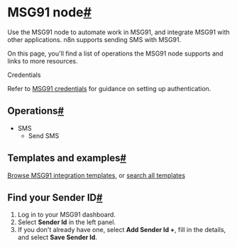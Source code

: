 [](https://github.com/n8n-io/n8n-docs/edit/main/docs/integrations/builtin/app-nodes/n8n-nodes-base.msg91.md "Edit this page")

# MSG91 node[#](#msg91-node "Permanent link")

Use the MSG91 node to automate work in MSG91, and integrate MSG91 with other applications. n8n supports sending SMS with MSG91.

On this page, you'll find a list of operations the MSG91 node supports and links to more resources.

Credentials

Refer to [MSG91 credentials](../../credentials/msg91/) for guidance on setting up authentication.

## Operations[#](#operations "Permanent link")

*   SMS
    *   Send SMS

## Templates and examples[#](#templates-and-examples "Permanent link")

[Browse MSG91 integration templates](https://n8n.io/integrations/msg91/), or [search all templates](https://n8n.io/workflows/)

## Find your Sender ID[#](#find-your-sender-id "Permanent link")

1.  Log in to your MSG91 dashboard.
2.  Select **Sender Id** in the left panel.
3.  If you don't already have one, select **Add Sender Id +**, fill in the details, and select **Save Sender Id**.